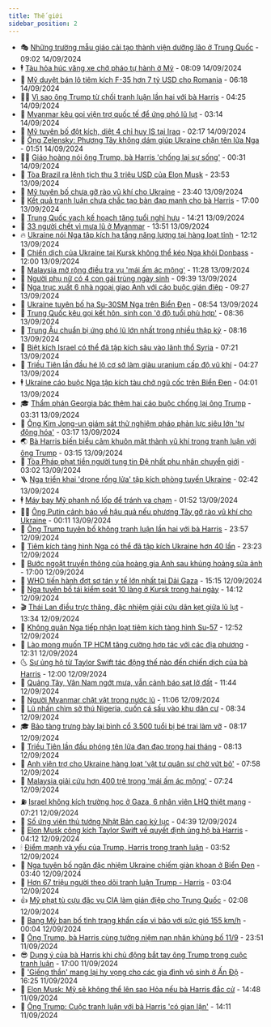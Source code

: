 ```yaml
---
title: Thế giới
sidebar_position: 2
---
```


<!-- vnexpress-the-gioi:START -->
- 🎭 [Những trường mẫu giáo cải tạo thành viện dưỡng lão ở Trung Quốc](https://vnexpress.net/nhung-truong-mau-giao-cai-tao-thanh-vien-duong-lao-o-trung-quoc-4791496.html) - 09:02 14/09/2024
- 🕴 [Tàu hỏa húc văng xe chở pháo tự hành ở Mỹ](https://vnexpress.net/tau-hoa-huc-vang-xe-cho-phao-tu-hanh-o-my-4792878.html) - 08:09 14/09/2024
- 🤭 [Mỹ duyệt bán lô tiêm kích F-35 hơn 7 tỷ USD cho Romania](https://vnexpress.net/my-duyet-ban-lo-tiem-kich-f-35-hon-7-ty-usd-cho-romania-4792836.html) - 06:18 14/09/2024
- 🧑‍💻 [Vì sao ông Trump từ chối tranh luận lần hai với bà Harris](https://vnexpress.net/vi-sao-ong-trump-tu-choi-tranh-luan-lan-hai-voi-ba-harris-4792563.html) - 04:25 14/09/2024
- 🦏 [Myanmar kêu gọi viện trợ quốc tế để ứng phó lũ lụt](https://vnexpress.net/myanmar-keu-goi-vien-tro-quoc-te-de-ung-pho-lu-lut-4792768.html) - 03:14 14/09/2024
- 🦒 [Mỹ tuyên bố đột kích, diệt 4 chỉ huy IS tại Iraq](https://vnexpress.net/my-tuyen-bo-dot-kich-diet-4-chi-huy-is-tai-iraq-4792749.html) - 02:17 14/09/2024
- 🌈 [Ông Zelensky: Phương Tây không dám giúp Ukraine chặn tên lửa Nga](https://vnexpress.net/ong-zelensky-phuong-tay-khong-dam-giup-ukraine-chan-ten-lua-nga-4792703.html) - 01:51 14/09/2024
- 🧑‍🏫 [Giáo hoàng nói ông Trump, bà Harris &#39;chống lại sự sống&#39;](https://vnexpress.net/giao-hoang-noi-ong-trump-ba-harris-chong-lai-su-song-4792738.html) - 00:31 14/09/2024
- 🐲 [Tòa Brazil ra lệnh tịch thu 3 triệu USD của Elon Musk](https://vnexpress.net/toa-brazil-ra-lenh-tich-thu-3-trieu-usd-cua-elon-musk-4792733.html) - 23:53 13/09/2024
- 🦒 [Mỹ tuyên bố chưa gỡ rào vũ khí cho Ukraine](https://vnexpress.net/my-tuyen-bo-chua-go-rao-vu-khi-cho-ukraine-4792728.html) - 23:40 13/09/2024
- 🐻 [Kết quả tranh luận chưa chắc tạo bàn đạp mạnh cho bà Harris](https://vnexpress.net/ket-qua-tranh-luan-chua-chac-tao-ban-dap-manh-cho-ba-harris-4791931.html) - 17:00 13/09/2024
- 🚀 [Trung Quốc vạch kế hoạch tăng tuổi nghỉ hưu](https://vnexpress.net/trung-quoc-vach-ke-hoach-tang-tuoi-nghi-huu-4792686.html) - 14:21 13/09/2024
- 🥰 [33 người chết vì mưa lũ ở Myanmar](https://vnexpress.net/33-nguoi-chet-vi-mua-lu-o-myanmar-4792692.html) - 13:51 13/09/2024
- 🔥 [Ukraine nói Nga tập kích hạ tầng năng lượng tại hàng loạt tỉnh](https://vnexpress.net/ukraine-noi-nga-tap-kich-ha-tang-nang-luong-tai-hang-loat-tinh-4792673.html) - 12:12 13/09/2024
- 🥳 [Chiến dịch của Ukraine tại Kursk không thể kéo Nga khỏi Donbass](https://vnexpress.net/chien-dich-cua-ukraine-tai-kursk-khong-the-keo-nga-khoi-donbass-4789583.html) - 12:00 13/09/2024
- 💼 [Malaysia mở rộng điều tra vụ &#39;mái ấm ác mộng&#39;](https://vnexpress.net/malaysia-mo-rong-dieu-tra-vu-mai-am-ac-mong-4792600.html) - 11:28 13/09/2024
- 🤡 [Người phụ nữ có 4 con gái trùng ngày sinh](https://vnexpress.net/nguoi-phu-nu-co-4-con-gai-trung-ngay-sinh-4792474.html) - 09:39 13/09/2024
- 🌁 [Nga trục xuất 6 nhà ngoại giao Anh với cáo buộc gián điệp](https://vnexpress.net/nga-truc-xuat-6-nha-ngoai-giao-anh-voi-cao-buoc-gian-diep-4792575.html) - 09:27 13/09/2024
- 🤩 [Ukraine tuyên bố hạ Su-30SM Nga trên Biển Đen](https://vnexpress.net/ukraine-tuyen-bo-ha-su-30sm-nga-tren-bien-den-4792555.html) - 08:54 13/09/2024
- 🎉 [Trung Quốc kêu gọi kết hôn, sinh con &#39;ở độ tuổi phù hợp&#39;](https://vnexpress.net/trung-quoc-keu-goi-ket-hon-sinh-con-o-do-tuoi-phu-hop-4792545.html) - 08:36 13/09/2024
- 🎉 [Trung Âu chuẩn bị ứng phó lũ lớn nhất trong nhiều thập kỷ](https://vnexpress.net/trung-au-chuan-bi-ung-pho-lu-lon-nhat-trong-nhieu-thap-ky-4792392.html) - 08:16 13/09/2024
- 🌁 [Biệt kích Israel có thể đã tập kích sâu vào lãnh thổ Syria](https://vnexpress.net/biet-kich-israel-co-the-da-tap-kich-sau-vao-lanh-tho-syria-4792508.html) - 07:21 13/09/2024
- 🌊 [Triều Tiên lần đầu hé lộ cơ sở làm giàu uranium cấp độ vũ khí](https://vnexpress.net/trieu-tien-lan-dau-he-lo-co-so-lam-giau-uranium-cap-do-vu-khi-4792376.html) - 04:27 13/09/2024
- 🕴 [Ukraine cáo buộc Nga tập kích tàu chở ngũ cốc trên Biển Đen](https://vnexpress.net/ukraine-cao-buoc-nga-tap-kich-tau-cho-ngu-coc-tren-bien-den-4792383.html) - 04:01 13/09/2024
- 🎓 [Thẩm phán Georgia bác thêm hai cáo buộc chống lại ông Trump](https://vnexpress.net/tham-phan-georgia-bac-them-hai-cao-buoc-chong-lai-ong-trump-4792348.html) - 03:31 13/09/2024
- 🦩 [Ông Kim Jong-un giám sát thử nghiệm pháo phản lực siêu lớn &#39;tự động hóa&#39;](https://vnexpress.net/ong-kim-jong-un-giam-sat-thu-nghiem-phao-phan-luc-sieu-lon-tu-dong-hoa-4792332.html) - 03:17 13/09/2024
- 🌏 [Bà Harris biến biểu cảm khuôn mặt thành vũ khí trong tranh luận với ông Trump](https://vnexpress.net/ba-harris-bien-bieu-cam-khuon-mat-thanh-vu-khi-trong-tranh-luan-voi-ong-trump-4791719.html) - 03:15 13/09/2024
- 🌋 [Tòa Pháp phạt tiền người tung tin Đệ nhất phu nhân chuyển giới](https://vnexpress.net/toa-phap-phat-tien-nguoi-tung-tin-de-nhat-phu-nhan-chuyen-gioi-4792393.html) - 03:02 13/09/2024
- 🪜 [Nga triển khai &#39;drone rồng lửa&#39; tập kích phòng tuyến Ukraine](https://vnexpress.net/nga-trien-khai-drone-rong-lua-tap-kich-phong-tuyen-ukraine-4792346.html) - 02:42 13/09/2024
- 🕴 [Máy bay Mỹ phanh nổ lốp để tránh va chạm](https://vnexpress.net/may-bay-my-phanh-no-lop-de-tranh-va-cham-4792331.html) - 01:52 13/09/2024
- 🧑‍🏫 [Ông Putin cảnh báo về hậu quả nếu phương Tây gỡ rào vũ khí cho Ukraine](https://vnexpress.net/ong-putin-canh-bao-ve-hau-qua-neu-phuong-tay-go-rao-vu-khi-cho-ukraine-4792327.html) - 00:11 13/09/2024
- 🌮 [Ông Trump tuyên bố không tranh luận lần hai với bà Harris](https://vnexpress.net/ong-trump-tuyen-bo-khong-tranh-luan-lan-hai-voi-ba-harris-4792323.html) - 23:57 12/09/2024
- 🚦 [Tiêm kích tàng hình Nga có thể đã tập kích Ukraine hơn 40 lần](https://vnexpress.net/tiem-kich-tang-hinh-nga-co-the-da-tap-kich-ukraine-hon-40-lan-4792317.html) - 23:23 12/09/2024
- 💫 [Bước ngoặt truyền thông của hoàng gia Anh sau khủng hoảng sửa ảnh](https://vnexpress.net/buoc-ngoat-truyen-thong-cua-hoang-gia-anh-sau-khung-hoang-sua-anh-4791483.html) - 17:00 12/09/2024
- 🤡 [WHO tiến hành đợt sơ tán y tế lớn nhất tại Dải Gaza](https://vnexpress.net/who-tien-hanh-dot-so-tan-y-te-lon-nhat-tai-dai-gaza-4792306.html) - 15:15 12/09/2024
- 🦣 [Nga tuyên bố tái kiểm soát 10 làng ở Kursk trong hai ngày](https://vnexpress.net/nga-tuyen-bo-tai-kiem-soat-10-lang-o-kursk-trong-hai-ngay-4792297.html) - 14:12 12/09/2024
- 🎬 [Thái Lan điều trực thăng, đặc nhiệm giải cứu dân kẹt giữa lũ lụt](https://vnexpress.net/thai-lan-dieu-truc-thang-dac-nhiem-giai-cuu-dan-ket-giua-lu-lut-4792275.html) - 13:34 12/09/2024
- 🎉 [Không quân Nga tiếp nhận loạt tiêm kích tàng hình Su-57](https://vnexpress.net/khong-quan-nga-tiep-nhan-loat-tiem-kich-tang-hinh-su-57-4792287.html) - 12:52 12/09/2024
- 🎡 [Lào mong muốn TP HCM tăng cường hợp tác với các địa phương](https://vnexpress.net/lao-mong-muon-tp-hcm-tang-cuong-hop-tac-voi-cac-dia-phuong-4792234.html) - 12:31 12/09/2024
- 🌜 [Sự ủng hộ từ Taylor Swift tác động thế nào đến chiến dịch của bà Harris](https://vnexpress.net/su-ung-ho-tu-taylor-swift-tac-dong-the-nao-den-chien-dich-cua-ba-harris-4791898.html) - 12:00 12/09/2024
- 🎡 [Quảng Tây, Vân Nam ngớt mưa, vẫn cảnh báo sạt lở đất](https://vnexpress.net/quang-tay-van-nam-ngot-mua-van-canh-bao-sat-lo-dat-4792245.html) - 11:44 12/09/2024
- 🤗 [Người Myanmar chật vật trong nước lũ](https://vnexpress.net/nguoi-myanmar-chat-vat-trong-nuoc-lu-4792243.html) - 11:06 12/09/2024
- 🦩 [Lũ nhấn chìm sở thú Nigeria, cuốn cá sấu vào khu dân cư](https://vnexpress.net/lu-nhan-chim-so-thu-nigeria-cuon-ca-sau-vao-khu-dan-cu-4792071.html) - 08:34 12/09/2024
- 🎓 [Bảo tàng trưng bày lại bình cổ 3.500 tuổi bị bé trai làm vỡ](https://vnexpress.net/bao-tang-trung-bay-lai-binh-co-3-500-tuoi-bi-be-trai-lam-vo-4792073.html) - 08:17 12/09/2024
- 🌁 [Triều Tiên lần đầu phóng tên lửa đạn đạo trong hai tháng](https://vnexpress.net/trieu-tien-lan-dau-phong-ten-lua-dan-dao-trong-hai-thang-4792040.html) - 08:13 12/09/2024
- 🤩 [Anh viện trợ cho Ukraine hàng loạt &#39;vật tư quân sự chờ vứt bỏ&#39;](https://vnexpress.net/anh-vien-tro-cho-ukraine-hang-loat-vat-tu-quan-su-cho-vut-bo-4792067.html) - 07:58 12/09/2024
- 👹 [Malaysia giải cứu hơn 400 trẻ trong &#39;mái ấm ác mộng&#39;](https://vnexpress.net/malaysia-giai-cuu-hon-400-tre-trong-mai-am-ac-mong-4791981.html) - 07:24 12/09/2024
- ⛽️ [Israel không kích trường học ở Gaza, 6 nhân viên LHQ thiệt mạng](https://vnexpress.net/israel-khong-kich-truong-hoc-o-gaza-6-nhan-vien-lhq-thiet-mang-4792124.html) - 07:21 12/09/2024
- 🚀 [Số ứng viên thủ tướng Nhật Bản cao kỷ lục](https://vnexpress.net/so-ung-vien-thu-tuong-nhat-ban-cao-ky-luc-4792015.html) - 04:39 12/09/2024
- 🎡 [Elon Musk công kích Taylor Swift về quyết định ủng hộ bà Harris](https://vnexpress.net/elon-musk-cong-kich-taylor-swift-ve-quyet-dinh-ung-ho-ba-harris-4791904.html) - 04:12 12/09/2024
- 🕯 [Điểm mạnh và yếu của Trump, Harris trong tranh luận](https://vnexpress.net/diem-manh-va-yeu-cua-trump-harris-trong-tranh-luan-4791547.html) - 03:52 12/09/2024
- 🐻 [Nga tuyên bố ngăn đặc nhiệm Ukraine chiếm giàn khoan ở Biển Đen](https://vnexpress.net/nga-tuyen-bo-ngan-dac-nhiem-ukraine-chiem-gian-khoan-o-bien-den-4791984.html) - 03:40 12/09/2024
- 🚦 [Hơn 67 triệu người theo dõi tranh luận Trump - Harris](https://vnexpress.net/hon-67-trieu-nguoi-theo-doi-tranh-luan-trump-harris-4791936.html) - 03:04 12/09/2024
- 👍 [Mỹ phạt tù cựu đặc vụ CIA làm gián điệp cho Trung Quốc](https://vnexpress.net/my-phat-tu-cuu-dac-vu-cia-lam-gian-diep-cho-trung-quoc-4791888.html) - 02:08 12/09/2024
- 🚀 [Bang Mỹ ban bố tình trạng khẩn cấp vì bão với sức gió 155 km/h](https://vnexpress.net/bang-my-ban-bo-tinh-trang-khan-cap-vi-bao-voi-suc-gio-155-km-h-4791883.html) - 00:04 12/09/2024
- 🌮 [Ông Trump, bà Harris cùng tưởng niệm nạn nhân khủng bố 11/9](https://vnexpress.net/ong-trump-ba-harris-cung-tuong-niem-nan-nhan-khung-bo-11-9-4791881.html) - 23:51 11/09/2024
- 😎 [Dụng ý của bà Harris khi chủ động bắt tay ông Trump trong cuộc tranh luận](https://vnexpress.net/dung-y-cua-ba-harris-khi-chu-dong-bat-tay-ong-trump-trong-cuoc-tranh-luan-4791557.html) - 17:00 11/09/2024
- 🐲 [&#39;Giếng thần&#39; mang lại hy vọng cho các gia đình vô sinh ở Ấn Độ](https://vnexpress.net/gieng-than-mang-lai-hy-vong-cho-cac-gia-dinh-vo-sinh-o-an-do-4791519.html) - 16:25 11/09/2024
- 💫 [Elon Musk: Mỹ sẽ không thể lên sao Hỏa nếu bà Harris đắc cử](https://vnexpress.net/elon-musk-my-se-khong-the-len-sao-hoa-neu-ba-harris-dac-cu-4791841.html) - 14:48 11/09/2024
- 👀 [Ông Trump: Cuộc tranh luận với bà Harris &#39;có gian lận&#39;](https://vnexpress.net/ong-trump-cuoc-tranh-luan-voi-ba-harris-co-gian-lan-4791839.html) - 14:11 11/09/2024<!-- vnexpress-the-gioi:END -->